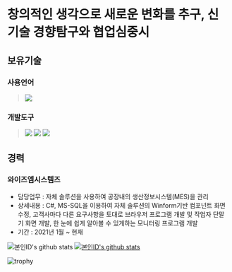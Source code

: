 <h1 style="color=blue">창의적인 생각으로 새로운 변화를 추구, 신기술 경향탐구와 협업심중시</h1>

<h2>보유기술</h2>
<h3>사용언어</h3>
<div style="width:100%">
  <blockquote>
    <img src="https://img.shields.io/badge/C Sharp-239120?style=flat-square&logo=C Sharp&color=000">
  </blockquote>
  <h3>개발도구</h3>
   <blockquote>
    <img src="https://img.shields.io/badge/Visual Studio-5C2D91?style=lamula&logo=visual%20studio&logoColor=white">
    <img src="https://img.shields.io/badge/Visual Studio Code-0078D4?style=lamula&logo=visual%20studio%20code&logoColor=white">
    <img src="https://img.shields.io/badge/Microsoft SQL Server-CC2927?style=lamula&logo=microsoft%20sql%20server&logoColor=white">
  </blockquote>
</div>  

<h2>경력</h2>
<h3>와이즈엠시스템즈</h3>
  <ul>
    <li>
      담당업무 : 자체 솔루션을 사용하여 공장내의 생산정보시스템(MES)을 관리 
    </li>
    <li>
      상세내용 : C#, MS-SQL을 이용하여 자체 솔루션의 Winform기반 컴포넌트 화면수정, 고객사마다 다른 요구사항을 토대로 브라우저 프로그램 개발 및 작업자 단말기 화면 개발, 한 눈에 쉽게 알아볼 수 있게하는 모니터링 프로그램 개발
    </li>
    <li>
      기간 : 2021년 1월 ~ 현재
    </li>
  </ul>
  
![본인ID's github stats](https://github-readme-stats.vercel.app/api?username=gkehgl1&show_icons=true)
[![본인ID's github stats](https://github-readme-stats.vercel.app/api/top-langs/?username=gkehgl1&show_icons=true&hide_border=true&title_color=004386&icon_color=004386&layout=compact)](https://github.com/gkehgl1)

![trophy](https://github-profile-trophy.vercel.app/?username=gkehgl1)


